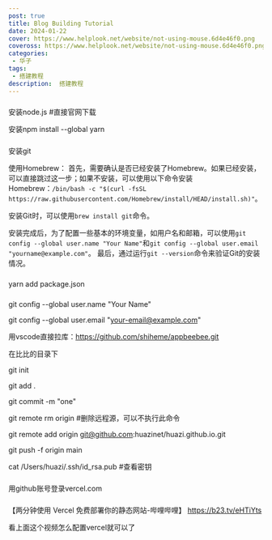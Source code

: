 ```yaml
---
post: true
title: Blog Building Tutorial
date: 2024-01-22
cover: https://www.helplook.net/website/not-using-mouse.6d4e46f0.png
coveross: https://www.helplook.net/website/not-using-mouse.6d4e46f0.png
categories:
 - 华子
tags:
 - 搭建教程
description:  搭建教程
---
```


###
安装node.js #直接官网下载

安装npm install --global yarn

###
安装git

使用Homebrew：
首先，需要确认是否已经安装了Homebrew。如果已经安装，可以直接跳过这一步；如果不安装，可以使用以下命令安装Homebrew：`/bin/bash -c "$(curl -fsSL https://raw.githubusercontent.com/Homebrew/install/HEAD/install.sh)"`。

安装Git时，可以使用`brew install git`命令。

安装完成后，为了配置一些基本的环境变量，如用户名和邮箱，可以使用`git config --global user.name "Your Name"`和`git config --global user.email "yourname@example.com"`。
最后，通过运行`git --version`命令来验证Git的安装情况。
###
yarn add package.json

###
git config --global user.name "Your Name"

git config --global user.email "your-email@example.com"

用vscode直接拉库：https://github.com/shiheme/appbeebee.git

在比比的目录下

git init

git add .

git commit -m "one"

git remote rm origin #删除远程源，可以不执行此命令

git remote add origin git@github.com:huazinet/huazi.github.io.git

git push -f origin main

cat /Users/huazi/.ssh/id_rsa.pub	#查看密钥

###
用github账号登录vercel.com

###
【两分钟使用 Vercel 免费部署你的静态网站-哔哩哔哩】 https://b23.tv/eHTiYts

看上面这个视频怎么配置vercel就可以了
